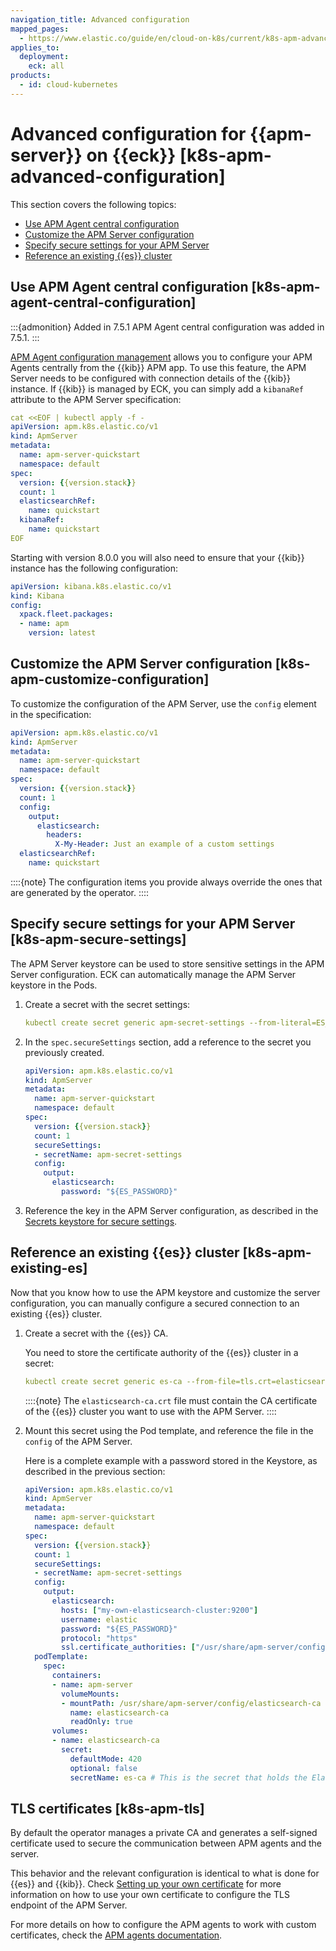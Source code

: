 ```yaml
---
navigation_title: Advanced configuration
mapped_pages:
  - https://www.elastic.co/guide/en/cloud-on-k8s/current/k8s-apm-advanced-configuration.html
applies_to:
  deployment:
    eck: all
products:
  - id: cloud-kubernetes
---
```


# Advanced configuration for {{apm-server}} on {{eck}} [k8s-apm-advanced-configuration]

This section covers the following topics:

* [Use APM Agent central configuration](#k8s-apm-agent-central-configuration)
* [Customize the APM Server configuration](#k8s-apm-customize-configuration)
* [Specify secure settings for your APM Server](#k8s-apm-secure-settings)
* [Reference an existing {{es}} cluster](#k8s-apm-existing-es)

## Use APM Agent central configuration [k8s-apm-agent-central-configuration]

:::{admonition} Added in 7.5.1
APM Agent central configuration was added in 7.5.1.
:::

[APM Agent configuration management](/solutions/observability/apm/apm-agent-central-configuration.md) allows you to configure your APM Agents centrally from the {{kib}} APM app. To use this feature, the APM Server needs to be configured with connection details of the {{kib}} instance. If {{kib}} is managed by ECK, you can simply add a `kibanaRef` attribute to the APM Server specification:

```yaml subs=true
cat <<EOF | kubectl apply -f -
apiVersion: apm.k8s.elastic.co/v1
kind: ApmServer
metadata:
  name: apm-server-quickstart
  namespace: default
spec:
  version: {{version.stack}}
  count: 1
  elasticsearchRef:
    name: quickstart
  kibanaRef:
    name: quickstart
EOF
```

Starting with version 8.0.0 you will also need to ensure that your {{kib}} instance has the following configuration:

```yaml
apiVersion: kibana.k8s.elastic.co/v1
kind: Kibana
config:
  xpack.fleet.packages:
  - name: apm
    version: latest
```


## Customize the APM Server configuration [k8s-apm-customize-configuration]

To customize the configuration of the APM Server, use the `config` element in the specification:

```yaml subs=true
apiVersion: apm.k8s.elastic.co/v1
kind: ApmServer
metadata:
  name: apm-server-quickstart
  namespace: default
spec:
  version: {{version.stack}}
  count: 1
  config:
    output:
      elasticsearch:
        headers:
          X-My-Header: Just an example of a custom settings
  elasticsearchRef:
    name: quickstart
```

::::{note}
The configuration items you provide always override the ones that are generated by the operator.
::::



## Specify secure settings for your APM Server [k8s-apm-secure-settings]

The APM Server keystore can be used to store sensitive settings in the APM Server configuration. ECK can automatically manage the APM Server keystore in the Pods.

1. Create a secret with the secret settings:

    ```yaml
    kubectl create secret generic apm-secret-settings --from-literal=ES_PASSWORD=asecretpassword
    ```

2. In the `spec.secureSettings` section, add a reference to the secret you previously created.

    ```yaml subs=true
    apiVersion: apm.k8s.elastic.co/v1
    kind: ApmServer
    metadata:
      name: apm-server-quickstart
      namespace: default
    spec:
      version: {{version.stack}}
      count: 1
      secureSettings:
      - secretName: apm-secret-settings
      config:
        output:
          elasticsearch:
            password: "${ES_PASSWORD}"
    ```

3. Reference the key in the APM Server configuration, as described in the [Secrets keystore for secure settings](/solutions/observability/apm/secrets-keystore-for-secure-settings.md).


## Reference an existing {{es}} cluster [k8s-apm-existing-es]

Now that you know how to use the APM keystore and customize the server configuration, you can manually configure a secured connection to an existing {{es}} cluster.

1. Create a secret with the {{es}} CA.

    You need to store the certificate authority of the {{es}} cluster in a secret:

    ```yaml
    kubectl create secret generic es-ca --from-file=tls.crt=elasticsearch-ca.crt
    ```

    ::::{note}
    The `elasticsearch-ca.crt` file must contain the CA certificate of the {{es}} cluster you want to use with the APM Server.
    ::::

2. Mount this secret using the Pod template, and reference the file in the `config` of the APM Server.

    Here is a complete example with a password stored in the Keystore, as described in the previous section:

    ```yaml subs=true
    apiVersion: apm.k8s.elastic.co/v1
    kind: ApmServer
    metadata:
      name: apm-server-quickstart
      namespace: default
    spec:
      version: {{version.stack}}
      count: 1
      secureSettings:
      - secretName: apm-secret-settings
      config:
        output:
          elasticsearch:
            hosts: ["my-own-elasticsearch-cluster:9200"]
            username: elastic
            password: "${ES_PASSWORD}"
            protocol: "https"
            ssl.certificate_authorities: ["/usr/share/apm-server/config/elasticsearch-ca/tls.crt"]
      podTemplate:
        spec:
          containers:
          - name: apm-server
            volumeMounts:
            - mountPath: /usr/share/apm-server/config/elasticsearch-ca
              name: elasticsearch-ca
              readOnly: true
          volumes:
          - name: elasticsearch-ca
            secret:
              defaultMode: 420
              optional: false
              secretName: es-ca # This is the secret that holds the Elasticsearch CA cert
    ```



## TLS certificates [k8s-apm-tls]

By default the operator manages a private CA and generates a self-signed certificate used to secure the communication between APM agents and the server.

This behavior and the relevant configuration is identical to what is done for {{es}} and {{kib}}. Check [Setting up your own certificate](/deploy-manage/security/secure-cluster-communications.md) for more information on how to use your own certificate to configure the TLS endpoint of the APM Server.

For more details on how to configure the APM agents to work with custom certificates, check the [APM agents documentation](/reference/apm-agents/index.md).
